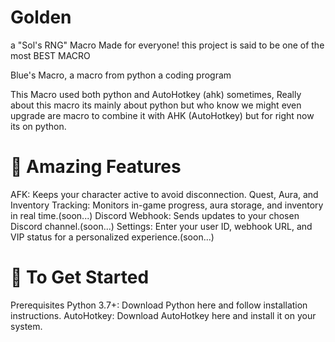 # Golden
a "Sol's RNG" Macro Made for everyone! this project is said to be one of the most BEST MACRO 

Blue's Macro, a macro from python a coding program 

This Macro used both python and AutoHotkey (ahk) sometimes, Really about this macro its mainly about python but who know we might even
upgrade are macro to combine it with AHK (AutoHotkey) but for right now its on python.

# 📜 Amazing Features

AFK: Keeps your character active to avoid disconnection.
Quest, Aura, and Inventory Tracking: Monitors in-game progress, aura storage, and inventory in real time.(soon...)
Discord Webhook: Sends updates to your chosen Discord channel.(soon...)
Settings: Enter your user ID, webhook URL, and VIP status for a personalized experience.(soon...)

# 🚀 To Get Started

Prerequisites
Python 3.7+: Download Python here and follow installation instructions.
AutoHotkey: Download AutoHotkey here and install it on your system.
